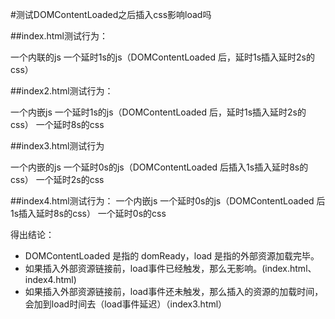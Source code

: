 #测试DOMContentLoaded之后插入css影响load吗

##index.html测试行为：

一个内联的js
一个延时1s的js（DOMContentLoaded 后，延时1s插入延时2s的css）

##index2.html测试行为：

一个内嵌js
一个延时1s的js（DOMContentLoaded 后，延时1s插入延时2s的css）
一个延时8s的css

##index3.html测试行为

一个内嵌的js
一个延时0s的js（DOMContentLoaded 后插入1s插入延时8s的css）
一个延时2s的css

##index4.html测试行为：
一个内嵌js
一个延时0s的js（DOMContentLoaded 后1s插入延时8s的css）
一个延时0s的css

得出结论：
 - DOMContentLoaded 是指的 domReady，load 是指的外部资源加载完毕。
 - 如果插入外部资源链接前，load事件已经触发，那么无影响。(index.html、index4.html)
 - 如果插入外部资源链接前，load事件还未触发，那么插入的资源的加载时间，会加到load时间去（load事件延迟）（index3.html）
